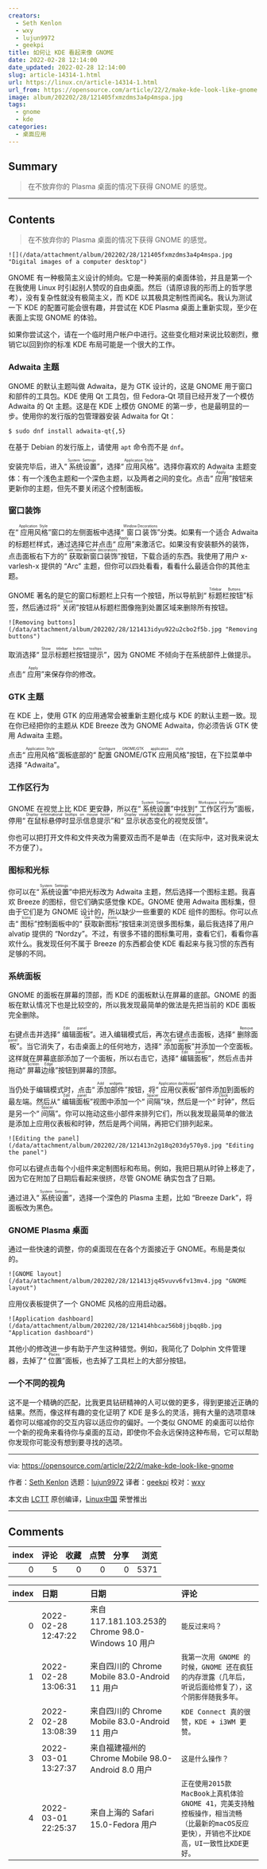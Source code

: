 ```yaml
---
creators:
  - Seth Kenlon
  - wxy
  - lujun9972
  - geekpi
title: 如何让 KDE 看起来像 GNOME
date: 2022-02-28 12:14:00
date_updated: 2022-02-28 12:14:00
slug: article-14314-1.html
url: https://linux.cn/article-14314-1.html
url_from: https://opensource.com/article/22/2/make-kde-look-like-gnome
image: album/202202/28/121405fxmzdms3a4p4mspa.jpg
tags:
  - gnome
  - kde
categories:
  - 桌面应用
---
```


## Summary

> 在不放弃你的 Plasma 桌面的情况下获得 GNOME 的感觉。

***

<!-- more -->

## Contents

> 
> 在不放弃你的 Plasma 桌面的情况下获得 GNOME 的感觉。
> 
> 
> 

`![](/data/attachment/album/202202/28/121405fxmzdms3a4p4mspa.jpg "Digital images of a computer desktop")`

GNOME 有一种极简主义设计的倾向。它是一种美丽的桌面体验，并且是第一个在我使用 Linux 时引起别人赞叹的自由桌面。然后（请原谅我的形而上的哲学思考），没有复杂性就没有极简主义，而 KDE 以其极具定制性而闻名。我认为测试一下 KDE 的配置可能会很有趣，并尝试在 KDE Plasma 桌面上重新实现，至少在表面上实现 GNOME 的体验。

如果你尝试这个，请在一个临时用户帐户中进行。这些变化相对来说比较剧烈，撤销它以回到你的标准 KDE 布局可能是一个很大的工作。

### Adwaita 主题

GNOME 的默认主题叫做 Adwaita，是为 GTK 设计的，这是 GNOME 用于窗口和部件的工具包。KDE 使用 Qt 工具包，但 Fedora-Qt 项目已经开发了一个模仿 Adwaita 的 Qt 主题。这是在 KDE 上模仿 GNOME 的第一步，也是最明显的一步。使用你的发行版的包管理器安装 Adwaita for Qt：

```shell
$ sudo dnf install adwaita-qt{,5}
```

在基于 Debian 的发行版上，请使用 `apt` 命令而不是 `dnf`。

安装完毕后，进入“<ruby> 系统设置 <rt>  System Settings </rt></ruby>”，选择“<ruby> 应用风格 <rt>  Application Style </rt></ruby>”。选择你喜欢的 Adwaita 主题变体：有一个浅色主题和一个深色主题，以及两者之间的变化。点击“<ruby> 应用 <rt>  Apply </rt></ruby>”按钮来更新你的主题，但先不要关闭这个控制面板。

### 窗口装饰

在“<ruby> 应用风格 <rt>  Application Style </rt></ruby>”窗口的左侧面板中选择“<ruby> 窗口装饰 <rt>  Window Decorations </rt></ruby>”分类。如果有一个适合 Adwaita 的标题栏样式，通过选择它并点击“<ruby> 应用 <rt>  Apply </rt></ruby>”来激活它。如果没有安装额外的装饰，点击面板右下方的“<ruby> 获取新窗口装饰 <rt>  Get new window decorations </rt></ruby>”按钮，下载合适的东西。我使用了用户 x-varlesh-x 提供的 “Arc” 主题，但你可以四处看看，看看什么最适合你的其他主题。

GNOME 著名的是它的窗口标题栏上只有一个按钮，所以导航到“<ruby> 标题栏按钮 <rt>  Titlebar Buttons </rt></ruby>”标签，然后通过将“<ruby> 关闭 <rt>  Close </rt></ruby>”按钮从标题栏图像拖到处置区域来删除所有按钮。

`![Removing buttons](/data/attachment/album/202202/28/121413idyu922u2cbo2f5b.jpg "Removing buttons")`

取消选择“<ruby> 显示标题栏按钮提示 <rt>  Show titlebar button tooltips </rt></ruby>”，因为 GNOME 不倾向于在系统部件上做提示。

点击“<ruby> 应用 <rt>  Apply </rt></ruby>”来保存你的修改。

### GTK 主题

在 KDE 上，使用 GTK 的应用通常会被重新主题化成与 KDE 的默认主题一致。现在你已经把你的主题从 KDE Breeze 改为 GNOME Adwaita，你必须告诉 GTK 使用 Adwaita 主题。

点击“<ruby> 应用风格 <rt>  Application Style </rt></ruby>”面板底部的“<ruby> 配置 GNOME/GTK 应用风格 <rt>  Configure GNOME/GTK application style </rt></ruby>”按钮，在下拉菜单中选择 “Adwaita”。

### 工作区行为

GNOME 在视觉上比 KDE 更安静，所以在“<ruby> 系统设置 <rt>  System Settings </rt></ruby>”中找到“<ruby> 工作区行为 <rt>  Workspace behavior </rt></ruby>”面板，停用“<ruby> 在鼠标悬停时显示信息提示 <rt>  Display informational tooltips on mouse hover </rt></ruby>”和“<ruby> 显示状态变化的视觉反馈 <rt>  Display visual feedback for status changes </rt></ruby>”。

你也可以把打开文件和文件夹改为需要双击而不是单击（在实际中，这对我来说太不方便了）。

### 图标和光标

你可以在“<ruby> 系统设置 <rt>  System Settings </rt></ruby>”中把光标改为 Adwaita 主题，然后选择一个图标主题。我喜欢 Breeze 的图标，但它们确实感觉像 KDE。GNOME 使用 Adwaita 图标集，但由于它们是为 GNOME 设计的，所以缺少一些重要的 KDE 组件的图标。你可以点击“<ruby> 图标 <rt>  Icons </rt></ruby>”控制面板中的“<ruby> 获取新图标 <rt>  Get New Icons </rt></ruby>”按钮来浏览很多图标集，最后我选择了用户 alvatip 提供的 “Nordzy”。不过，有很多不错的图标集可用，查看它们，看看你喜欢什么。我发现任何不属于 Breeze 的东西都会使 KDE 看起来与我习惯的东西有足够的不同。

### 系统面板

GNOME 的面板在屏幕的顶部，而 KDE 的面板默认在屏幕的底部。GNOME 的面板在默认情况下也是比较空的，所以我发现最简单的做法是先把当前的 KDE 面板完全删除。

右键点击并选择“<ruby> 编辑面板 <rt>  Edit panel </rt></ruby>”。进入编辑模式后，再次右键点击面板，选择“<ruby> 删除面板 <rt>  Remove panel </rt></ruby>”。当它消失了，右击桌面上的任何地方，选择“<ruby> 添加面板 <rt>  Add panel </rt></ruby>”并添加一个空面板。这样就在屏幕底部添加了一个面板，所以右击它，选择“<ruby> 编辑面板 <rt>  Edit panel </rt></ruby>”，然后点击并拖动“<ruby> 屏幕边缘 <rt>  Screen Edge </rt></ruby>”按钮到屏幕的顶部。

当仍处于编辑模式时，点击“<ruby> 添加部件 <rt>  Add widgets </rt></ruby>”按钮，将“<ruby> 应用仪表板 <rt>  Application dashboard </rt></ruby>”部件添加到面板的最左端。然后从“<ruby> 编辑面板 <rt>  Edit panel </rt></ruby>”视图中添加一个“<ruby> 间隔 <rt>  Spacer </rt></ruby>”块，然后是一个“<ruby> 时钟 <rt>  Clock </rt></ruby>”，然后是另一个“<ruby> 间隔 <rt>  Spacer </rt></ruby>”。你可以拖动这些小部件来排列它们，所以我发现最简单的做法是添加上应用仪表板和时钟，然后是两个间隔，再把它们排列起来。

`![Editing the panel](/data/attachment/album/202202/28/121413n2g18q203dy570y8.jpg "Editing the panel")`

你可以右键点击每个小组件来定制图标和布局。例如，我把日期从时钟上移走了，因为它在附加了日期后看起来很挤，尽管 GNOME 确实包含了日期。

通过进入“<ruby> 系统设置 <rt>  System Settings </rt></ruby>”，选择一个深色的 Plasma 主题，比如 “Breeze Dark”，将面板改为黑色。

### GNOME Plasma 桌面

通过一些快速的调整，你的桌面现在在各个方面接近于 GNOME。布局是类似的。

`![GNOME layout](/data/attachment/album/202202/28/121413jq45vuvv6fv13mv4.jpg "GNOME layout")`

应用仪表板提供了一个 GNOME 风格的应用启动器。

`![Application dashboard](/data/attachment/album/202202/28/121414hbcaz56b8jjbqq8b.jpg "Application dashboard")`

其他小的修改进一步有助于产生这种错觉。例如，我简化了 Dolphin 文件管理器，去掉了“<ruby> 位置 <rt>  Places </rt></ruby>”面板，也去掉了工具栏上的大部分按钮。

### 一个不同的视角

这不是一个精确的匹配，比我更具钻研精神的人可以做的更多，得到更接近正确的结果。然而，像这样有趣的变化证明了 KDE 是多么的灵活，拥有大量的选项意味着你可以缩减你的交互内容以适应你的偏好。一个类似 GNOME 的桌面可以给你一个新的视角来看待你与桌面的互动，即使你不会永远保持这种布局，它可以帮助你发现你可能没有想到要寻找的选项。

---

via: <https://opensource.com/article/22/2/make-kde-look-like-gnome>

作者：[Seth Kenlon](https://opensource.com/users/seth) 选题：[lujun9972](https://github.com/lujun9972) 译者：[geekpi](https://github.com/geekpi) 校对：[wxy](https://github.com/wxy)

本文由 [LCTT](https://github.com/LCTT/TranslateProject) 原创编译，[Linux中国](https://linux.cn/) 荣誉推出

***

## Comments


|   index |   评论 |   收藏 |   点赞 |   分享 |   浏览 |
|--------:|-------:|-------:|-------:|-------:|-------:|
|       0 |      5 |      0 |      0 |      0 |   5371 |

|   index | 日期                | 日期                                               | 评论                                                                                                                                   |
|--------:|:--------------------|:---------------------------------------------------|:---------------------------------------------------------------------------------------------------------------------------------------|
|       0 | 2022-02-28 12:47:22 | 来自117.181.103.253的 Chrome 98.0-Windows 10 用户  | `能反过来吗？`                                                                                                                         |
|       1 | 2022-02-28 13:06:31 | 来自四川的 Chrome Mobile 83.0-Android 11 用户      | `我第一次用 GNOME 的时候，GNOME 还在疯狂的内存泄露（几年后，听说后面给修复了），这个阴影伴随我多年。`                                  |
|       2 | 2022-02-28 13:08:39 | 来自四川的 Chrome Mobile 83.0-Android 11 用户      | `KDE Connect 真的很赞，KDE + i3WM 更赞。`                                                                                              |
|       3 | 2022-03-01 13:27:37 | 来自福建福州的 Chrome Mobile 98.0-Android 8.0 用户 | `这是什么操作？`                                                                                                                       |
|       4 | 2022-03-01 22:25:37 | 来自上海的 Safari 15.0-Fedora 用户                 | `正在使用2015款MacBook上真机体验GNOME 41，完美支持触控板操作，相当流畅（比最新的macOS反应更快），开销也不比KDE高，UI一致性比KDE更好。` |
